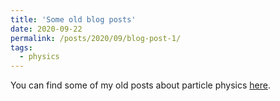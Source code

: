 ```yaml
---
title: 'Some old blog posts'
date: 2020-09-22
permalink: /posts/2020/09/blog-post-1/
tags:
  - physics
---
```


You can find some of my old posts about particle physics [here](https://amva4newphysics.wordpress.com/author/sengpei/).

